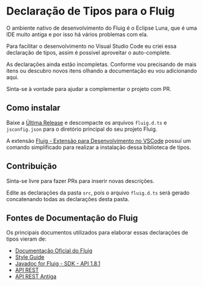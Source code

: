 # Declaração de Tipos para o Fluig

O ambiente nativo de desenvolvimento do Fluig é o Eclipse Luna, que é uma IDE muito antiga e por isso há vários
problemas com ela.

Para facilitar o desenvolvimento no Visual Studio Code eu criei essa declaração de tipos, assim é possível aproveitar
o auto-complete.

As declarações ainda estão incompletas. Conforme vou precisando de mais itens ou descubro novos itens olhando a
documentação eu vou adicionando aqui.

Sinta-se à vontade para ajudar a complementar o projeto com PR.

## Como instalar

Baixe a [Última Release](https://github.com/fluiggers/fluig-declaration-type/releases/latest) e descompacte os
arquivos `fluig.d.ts` e `jsconfig.json` para o diretório principal do seu projeto Fluig.

A extensão [Fluig - Extensão para Desenvolvimento no VSCode](https://marketplace.visualstudio.com/items?itemName=Fluiggers.fluiggers-fluig-vscode-extension)
possuí um comando simplificado para realizar a instalação dessa biblioteca de tipos.

## Contribuição

Sinta-se livre para fazer PRs para inserir novas descrições.

Edite as declarações da pasta `src`, pois o arquivo `fluig.d.ts` será gerado concatenando todas as declarações desta pasta.

## Fontes de Documentação do Fluig

Os principais documentos utilizados para elaborar essas declarações de tipos vieram de:

- [Documentação Oficial do Fluig](https://tdn.totvs.com/display/public/fluig/TOTVS+FLUIG)
- [Style Guide](https://style.fluig.com/)
- [Javadoc for Fluig - SDK - API 1.8.1](https://api.fluig.com/old/sdk/index.html)
- [API REST](https://api.fluig.com/latest/index.html)
- [API REST Antiga](https://api.fluig.com/old/)
